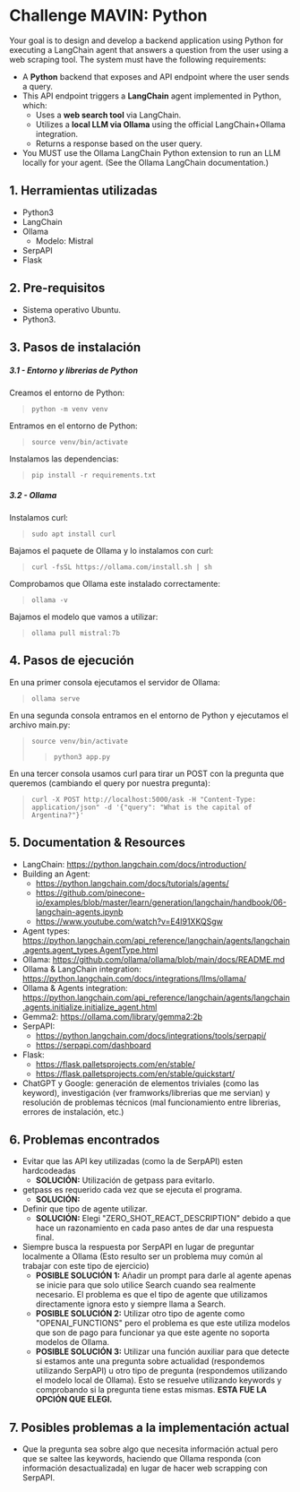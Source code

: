 # Challenge MAVIN: Python
Your goal is to design and develop a backend application using Python for executing a LangChain agent that answers a question from the user using a web scraping tool. The system must have the following requirements:
- A **Python** backend that exposes and API endpoint where the user sends a query.
- This API endpoint triggers a **LangChain** agent implemented in Python, which:
	- Uses a **web search tool** via LangChain.
	- Utilizes a **local LLM via Ollama** using the official LangChain+Ollama integration.
	- Returns a response based on the user query.
- You MUST use the Ollama LangChain Python extension to run an LLM locally for your agent. (See the Ollama LangChain documentation.)

## 1. Herramientas utilizadas
- Python3
- LangChain
- Ollama
    - Modelo: Mistral
- SerpAPI
- Flask

## 2. Pre-requisitos
- Sistema operativo Ubuntu.
- Python3.

## 3. Pasos de instalación
##### 3.1 - Entorno y librerias de Python
Creamos el entorno de Python:
> `python -m venv venv`

Entramos en el entorno de Python:
> `source venv/bin/activate`

Instalamos las dependencias:
> `pip install -r requirements.txt`

##### 3.2 - Ollama
Instalamos curl:
> `sudo apt install curl`

Bajamos el paquete de Ollama y lo instalamos con curl:
> `curl -fsSL https://ollama.com/install.sh | sh`

Comprobamos que Ollama este instalado correctamente:
> `ollama -v`

Bajamos el modelo que vamos a utilizar:
> `ollama pull mistral:7b`

## 4. Pasos de ejecución
En una primer consola ejecutamos el servidor de Ollama:
> `ollama serve`

En una segunda consola entramos en el entorno de Python y ejecutamos el archivo main.py:
> `source venv/bin/activate`
>> `python3 app.py`

En una tercer consola usamos curl para tirar un POST con la pregunta que queremos (cambiando el query por nuestra pregunta):
> `curl -X POST http://localhost:5000/ask -H "Content-Type: application/json" -d '{"query": "What is the capital of Argentina?"}'`

## 5. Documentation & Resources
- LangChain: https://python.langchain.com/docs/introduction/
- Building an Agent: 
    - https://python.langchain.com/docs/tutorials/agents/
    - https://github.com/pinecone-io/examples/blob/master/learn/generation/langchain/handbook/06-langchain-agents.ipynb
    - https://www.youtube.com/watch?v=E4l91XKQSgw
- Agent types: https://python.langchain.com/api_reference/langchain/agents/langchain.agents.agent_types.AgentType.html
- Ollama: https://github.com/ollama/ollama/blob/main/docs/README.md
- Ollama & LangChain integration: https://python.langchain.com/docs/integrations/llms/ollama/
- Ollama & Agents integration: https://python.langchain.com/api_reference/langchain/agents/langchain.agents.initialize.initialize_agent.html
- Gemma2: https://ollama.com/library/gemma2:2b
- SerpAPI: 
    - https://python.langchain.com/docs/integrations/tools/serpapi/
    - https://serpapi.com/dashboard
- Flask:
    - https://flask.palletsprojects.com/en/stable/
    - https://flask.palletsprojects.com/en/stable/quickstart/
- ChatGPT y Google: generación de elementos triviales (como las keyword), investigación (ver framworks/librerias que me servian) y resolución de problemas técnicos (mal funcionamiento entre librerias, errores de instalación, etc.)

## 6. Problemas encontrados
- Evitar que las API key utilizadas (como la de SerpAPI) esten hardcodeadas
    - **SOLUCIÓN:** Utilización de getpass para evitarlo.
- getpass es requerido cada vez que se ejecuta el programa.
    - **SOLUCIÓN:** 
- Definir que tipo de agente utilizar.
    - **SOLUCIÓN:** Elegi "ZERO_SHOT_REACT_DESCRIPTION" debido a que hace un razonamiento en cada paso antes de dar una respuesta final.
- Siempre busca la respuesta por SerpAPI en lugar de preguntar localmente a Ollama (Esto resulto ser un problema muy común al trabajar con este tipo de ejercicio)
    - **POSIBLE SOLUCIÓN 1:** Añadir un prompt para darle al agente apenas se inicie para que solo utilice Search cuando sea realmente necesario. El problema es que el tipo de agente que utilizamos directamente ignora esto y siempre llama a Search.
    - **POSIBLE SOLUCIÓN 2:** Utilizar otro tipo de agente como "OPENAI_FUNCTIONS" pero el problema es que este utiliza modelos que son de pago para funcionar ya que este agente no soporta modelos de Ollama.
    - **POSIBLE SOLUCIÓN 3:** Utilizar una función auxiliar para que detecte si estamos ante una pregunta sobre actualidad (respondemos utilizando SerpAPI) u otro tipo de pregunta (respondemos utilizando el modelo local de Ollama). Esto se resuelve utilizando keywords y comprobando si la pregunta tiene estas mismas. **ESTA FUE LA OPCIÓN QUE ELEGI.**

## 7. Posibles problemas a la implementación actual
- Que la pregunta sea sobre algo que necesita información actual pero que se saltee las keywords, haciendo que Ollama responda (con información desactualizada) en lugar de hacer web scrapping con SerpAPI.